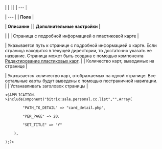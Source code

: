 |  |  |  |
| --- |

| --- |
| **Поле** |

| **Описание** |
| **Дополнительные настройки** |

| |
| Страница с подробной информацией о пластиковой карте |

| Указывается путь к странице с подробной информацией о карте. Если страница находится в текущей директории, то достаточно указать ее название. Страница может быть создана с помощью компонента [Редактирование пластиковых карт](/user_help/store/sale/components_2/personal/sale_personal_cc_detail.php). |
| Количество карт, выводимых на странице |

| Указывается количество карт, отображаемых на одной странице. Все остальные карты будут выведены с помощью постраничной навигации. |
| Устанавливать заголовок страницы |

```
<$APPLICATION->IncludeComponent("bitrix:sale.personal.cc.list","",Array(

		"PATH_TO_DETAIL" => "card_detail.php",

		"PER_PAGE" => 20,

		"SET_TITLE" => "Y"

	),

);?>


```